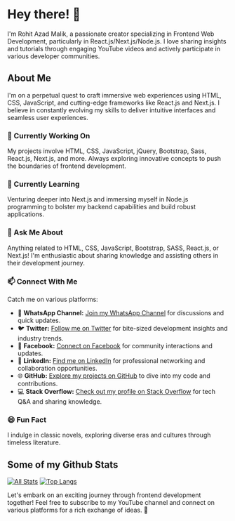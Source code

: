 # Hey there! 👋

I'm Rohit Azad Malik, a passionate creator specializing in Frontend Web Development, particularly in React.js/Next.js/Node.js. I love sharing insights and tutorials through engaging YouTube videos and actively participate in various developer communities.

## About Me
I'm on a perpetual quest to craft immersive web experiences using HTML, CSS, JavaScript, and cutting-edge frameworks like React.js and Next.js. I believe in constantly evolving my skills to deliver intuitive interfaces and seamless user experiences.

### 🔭 Currently Working On
My projects involve HTML, CSS, JavaScript, jQuery, Bootstrap, Sass, React.js, Next.js, and more. Always exploring innovative concepts to push the boundaries of frontend development.

### 🌱 Currently Learning
Venturing deeper into Next.js and immersing myself in Node.js programming to bolster my backend capabilities and build robust applications.

### 💬 Ask Me About
Anything related to HTML, CSS, JavaScript, Bootstrap, SASS, React.js, or Next.js! I'm enthusiastic about sharing knowledge and assisting others in their development journey.

### 📫 Connect With Me
Catch me on various platforms:
- 💬 **WhatsApp Channel:** [Join my WhatsApp Channel](https://whatsapp.com/channel/0029VaALciC1XquP3TxeVn0l) for discussions and quick updates.
- 🐦 **Twitter:** [Follow me on Twitter](https://twitter.com/rohitazad) for bite-sized development insights and industry trends.
- 📘 **Facebook:** [Connect on Facebook](https://www.facebook.com/rohitazadmalik/) for community interactions and updates.
- 💼 **LinkedIn:** [Find me on LinkedIn](https://www.linkedin.com/in/rohitazad/) for professional networking and collaboration opportunities.
- 🌐 **GitHub:** [Explore my projects on GitHub](https://github.com/rohitazad) to dive into my code and contributions.
- 💻 **Stack Overflow:** [Check out my profile on Stack Overflow](https://stackoverflow.com/users/1365428/rohit-azad-malik) for tech Q&A and sharing knowledge.

### 😄 Fun Fact
I indulge in classic novels, exploring diverse eras and cultures through timeless literature.

## Some of my Github Stats
[![All Stats](https://github-readme-stats-axpwmfcg3.vercel.app/api?username=rohitazad&show_icons=true&include_all_commits=true&count_private=true&hide=contribs)](https://github.com/rohitazad/github-readme-stats)
[![Top Langs](https://github-readme-stats-axpwmfcg3.vercel.app/api/top-langs/?username=rohitazad&layout=compact)](https://github.com/rohitazad/github-readme-stats)

Let's embark on an exciting journey through frontend development together! Feel free to subscribe to my YouTube channel and connect on various platforms for a rich exchange of ideas. 🚀
